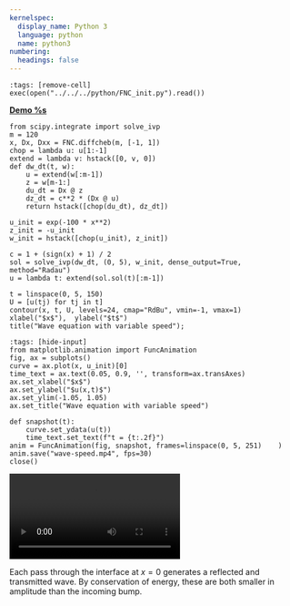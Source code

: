 ```yaml
---
kernelspec:
  display_name: Python 3
  language: python
  name: python3
numbering:
  headings: false
---
```

```{code-cell}
:tags: [remove-cell]
exec(open("../../../python/FNC_init.py").read())
```
[**Demo %s**](#demo-wave-speed)


```{code-cell}
from scipy.integrate import solve_ivp
m = 120
x, Dx, Dxx = FNC.diffcheb(m, [-1, 1])
chop = lambda u: u[1:-1]
extend = lambda v: hstack([0, v, 0])
def dw_dt(t, w):
    u = extend(w[:m-1])
    z = w[m-1:]
    du_dt = Dx @ z
    dz_dt = c**2 * (Dx @ u)
    return hstack([chop(du_dt), dz_dt])

u_init = exp(-100 * x**2)
z_init = -u_init
w_init = hstack([chop(u_init), z_init])
```

```{code-cell}
c = 1 + (sign(x) + 1) / 2
sol = solve_ivp(dw_dt, (0, 5), w_init, dense_output=True, method="Radau")
u = lambda t: extend(sol.sol(t)[:m-1])
```

```{code-cell}
t = linspace(0, 5, 150)
U = [u(tj) for tj in t]
contour(x, t, U, levels=24, cmap="RdBu", vmin=-1, vmax=1)
xlabel("$x$"),  ylabel("$t$")
title("Wave equation with variable speed");
```

```{code-cell}
:tags: [hide-input]
from matplotlib.animation import FuncAnimation
fig, ax = subplots()
curve = ax.plot(x, u_init)[0]
time_text = ax.text(0.05, 0.9, '', transform=ax.transAxes)
ax.set_xlabel("$x$")
ax.set_ylabel("$u(x,t)$")
ax.set_ylim(-1.05, 1.05)
ax.set_title("Wave equation with variable speed")

def snapshot(t):
    curve.set_ydata(u(t))
    time_text.set_text(f"t = {t:.2f}")
anim = FuncAnimation(fig, snapshot, frames=linspace(0, 5, 251)    )
anim.save("wave-speed.mp4", fps=30)
close()
```

![Wave equation with variable speed](wave-speed.mp4)

Each pass through the interface at $x=0$ generates a reflected and transmitted wave. By conservation of energy, these are both smaller in amplitude than the incoming bump.
